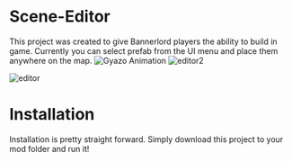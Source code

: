 # Scene-Editor


This project was created to give Bannerlord players the ability to build in game. Currently you can select prefab from the UI menu and place them anywhere on the map.
![Gyazo Animation](https://user-images.githubusercontent.com/38366722/133660210-76d0285e-4e1a-4347-80b7-64f2451ece8a.gif)
![editor2](https://user-images.githubusercontent.com/38366722/133576336-797cd86f-97eb-474d-81cd-b7c48ceaf4dd.png)


![editor](https://user-images.githubusercontent.com/38366722/133576356-c729c3ba-3515-4a43-aa08-840a5eba25ed.png)



# Installation

Installation is pretty straight forward. Simply download this project to your mod folder and run it!
